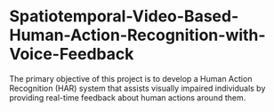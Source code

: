 # Spatiotemporal-Video-Based-Human-Action-Recognition-with-Voice-Feedback
The primary objective of this project is to develop a Human Action Recognition (HAR) system that assists visually impaired individuals by providing real-time feedback about human actions around them.
